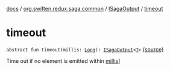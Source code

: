 [docs](../../index.md) / [org.swiften.redux.saga.common](../index.md) / [ISagaOutput](index.md) / [timeout](./timeout.md)

# timeout

`abstract fun timeout(millis: `[`Long`](https://kotlinlang.org/api/latest/jvm/stdlib/kotlin/-long/index.html)`): `[`ISagaOutput`](index.md)`<`[`T`](index.md#T)`>` [(source)](https://github.com/protoman92/KotlinRedux/tree/master/common/common-saga/src/main/kotlin/org/swiften/redux/saga/common/CommonSaga.kt#L91)

Time out if no element is emitted within [millis](timeout.md#org.swiften.redux.saga.common.ISagaOutput$timeout(kotlin.Long)/millis)]

